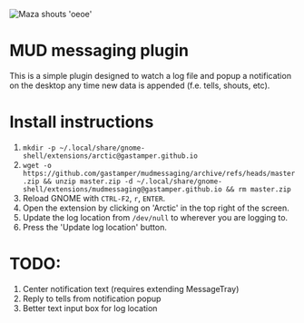 ![Maza shouts 'oeoe'](https://i.imgur.com/NNlnNE1.png)

# MUD messaging plugin
This is a simple plugin designed to watch a log file and popup a notification on the desktop
any time new data is appended (f.e. tells, shouts, etc).

# Install instructions
1. `mkdir -p ~/.local/share/gnome-shell/extensions/arctic@gastamper.github.io`
2. `wget -o https://github.com/gastamper/mudmessaging/archive/refs/heads/master.zip && unzip master.zip -d ~/.local/share/gnome-shell/extensions/mudmessaging@gastamper.github.io && rm master.zip`
3. Reload GNOME with `CTRL-F2`, `r`, `ENTER`.
4. Open the extension by clicking on 'Arctic' in the top right of the screen.
5. Update the log location from `/dev/null` to wherever you are logging to.
6. Press the 'Update log location' button.

# TODO:
1. Center notification text (requires extending MessageTray)
2. Reply to tells from notification popup
3. Better text input box for log location
